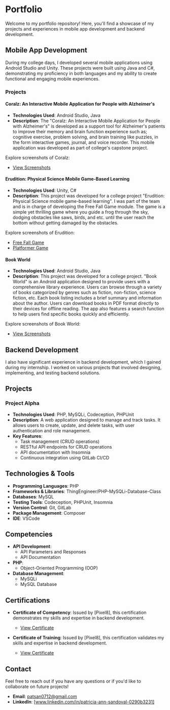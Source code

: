 # Portfolio

Welcome to my portfolio repository! Here, you'll find a showcase of my projects and experiences in mobile app development and backend development.

## Mobile App Development

During my college days, I developed several mobile applications using Android Studio and Unity. These projects were built using Java and C#, demonstrating my proficiency in both languages and my ability to create functional and engaging mobile experiences.

### Projects

#### Coralz: An Interactive Mobile Application for People with Alzheimer's
- **Technologies Used**: Android Studio, Java
- **Description**: The "Coralz: An Interactive Mobile Application for People with Alzheimer's" is developed as a support tool for Alzheimer's patients to improve their memory and brain function experience such as; cognitive exercise, problem solving, and brain training like puzzles, in the form interactive games, journal, and voice recorder. This mobile application was developed as part of college's capstone project.

Explore screenshots of Coralz:

- [View Screenshots](https://github.com/patsandoval/Portfolio/tree/main/Coralz%20(Screenshots))


#### Erudition: Physical Science Mobile Game-Based Learning
- **Technologies Used**: Unity, C#
- **Description**: This project was developed for a college project "Erudition: Physical Science mobile game-based learning". I was part of the team and is in charge of developing the Free Fall Game module. The game is a simple yet thrilling game where you guide a frog through the sky, dodging obstacles like saws, birds, and etc. until the user reach the bottom without getting damaged by the obstacles.

Explore screenshots of Erudition:

- [Free Fall Game](https://github.com/patsandoval/Portfolio/tree/main/Free%20Fall%20Game%20(Screenshots))
- [Platformer Game](https://github.com/patsandoval/Portfolio/tree/main/Platformer%20Game%20(Screenshots))


#### Book World
- **Technologies Used**: Android Studio, Java
- **Description**: This project was developed for a college project. "Book World" is an Android application designed to provide users with a comprehensive library experience. Users can browse through a variety of books categorized by genres such as fiction, non-fiction, science fiction, etc. Each book listing includes a brief summary and information about the author. Users can download books in PDF format directly to their devices for offline reading. The app also features a search function to help users find specific books quickly and efficiently.

Explore screenshots of Book World:

- [View Screenshots](https://github.com/patsandoval/Portfolio/tree/main/BookWorld%20(Screenshots))


## Backend Development

I also have significant experience in backend development, which I gained during my internship. I worked on various projects that involved designing, implementing, and testing backend solutions.

## Projects

### Project Alpha
- **Technologies Used**: PHP, MySQLi, Codeception, PHPUnit
- **Description**: A web application designed to manage and track tasks. It allows users to create, update, and delete tasks, with user authentication and role management.
- **Key Features**:
  - Task management (CRUD operations)
  - RESTful API endpoints for CRUD operations
  - API documentation with Insomnia
  - Continuous integration using GitLab CI/CD

## Technologies & Tools

- **Programming Languages**: PHP
- **Frameworks & Libraries**: ThingEngineer/PHP-MySQLi-Database-Class
- **Databases**: MySQL
- **Testing Tools**: Codeception, PHPUnit, Insomnia
- **Version Control**: Git, GitLab
- **Package Management**: Composer
- **IDE**: VSCode

## Competencies

- **API Development**:
  - API Parameters and Responses
  - API Documentation
- **PHP**:
  - Object-Oriented Programming (OOP)
- **Database Management**:
  - MySQLi
  - MySQL Database

## Certifications

- **Certificate of Competency**: Issued by [Pixel8], this certification demonstrates my skills and expertise in backend development.
  - [View Certificate](https://github.com/patsandoval/Portfolio/blob/main/Certifications/Pixel8%20Academy%20-%20Competency%20Certificate%20(Backend)%20-%20Patricia%20Ann%20C.%20Sandoval.pdf)

- **Certificate of Training**: Issued by [Pixel8], this certification validates my skills and expertise in backend development.
  - [View Certificate](https://github.com/patsandoval/Portfolio/blob/main/Certifications/Sandoval-%20CERTIFICATE%20OF%20TRAINING%20(3).pdf)


## Contact

Feel free to reach out if you have any questions or if you'd like to collaborate on future projects!

- **Email**: [patsan0712@gmail.com](mailto:your.email@example.com)
- **LinkedIn**: [www.linkedin.com/in/patricia-ann-sandoval-0290b3231]
